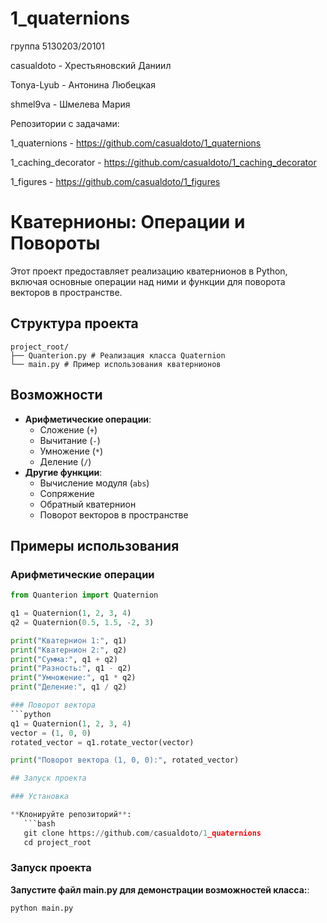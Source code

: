 # 1_quaternions
группа 5130203/20101

casualdoto - Хрестьяновский Даниил

Tonya-Lyub - Антонина Любецкая

shmel9va - Шмелева Мария

Репозитории с задачами:

1_quaternions - https://github.com/casualdoto/1_quaternions

1_caching_decorator - https://github.com/casualdoto/1_caching_decorator

1_figures - https://github.com/casualdoto/1_figures

# Кватернионы: Операции и Повороты

Этот проект предоставляет реализацию кватернионов в Python, включая основные операции над ними и функции для поворота векторов в пространстве.

## Структура проекта

```
project_root/
├── Quanterion.py # Реализация класса Quaternion
└── main.py # Пример использования кватернионов
```

## Возможности

- **Арифметические операции**:
  - Сложение (`+`)
  - Вычитание (`-`)
  - Умножение (`*`)
  - Деление (`/`)
- **Другие функции**:
  - Вычисление модуля (`abs`)
  - Сопряжение
  - Обратный кватернион
  - Поворот векторов в пространстве

## Примеры использования

### Арифметические операции
```python
from Quanterion import Quaternion

q1 = Quaternion(1, 2, 3, 4)
q2 = Quaternion(0.5, 1.5, -2, 3)

print("Кватернион 1:", q1)
print("Кватернион 2:", q2)
print("Сумма:", q1 + q2)
print("Разность:", q1 - q2)
print("Умножение:", q1 * q2)
print("Деление:", q1 / q2)

### Поворот вектора
```python
q1 = Quaternion(1, 2, 3, 4)
vector = (1, 0, 0)
rotated_vector = q1.rotate_vector(vector)

print("Поворот вектора (1, 0, 0):", rotated_vector)

## Запуск проекта

### Установка

**Клонируйте репозиторий**:
   ```bash
   git clone https://github.com/casualdoto/1_quaternions
   cd project_root
   ```
### Запуск проекта

**Запустите файл main.py для демонстрации возможностей класса:**:
```python
python main.py

